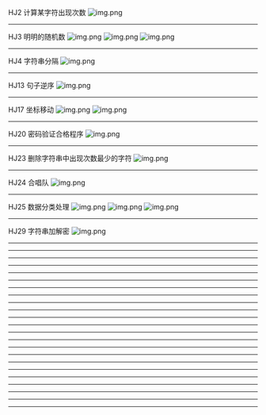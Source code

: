 HJ2 计算某字符出现次数
![img.png](imgs/HJ2.png)
************************************************************************************************************************
HJ3 明明的随机数
![img.png](imgs/HJ3-1.png)
![img.png](imgs/HJ3-2.png)
![img.png](imgs/HJ3-3.png)
************************************************************************************************************************
HJ4 字符串分隔
![img.png](imgs/HJ4.png)
************************************************************************************************************************
HJ13 句子逆序
![img.png](imgs/HJ13.png)
************************************************************************************************************************
HJ17 坐标移动
![img.png](imgs/HJ17-1.png)
![img.png](imgs/HJ17-2.png)
************************************************************************************************************************
HJ20 密码验证合格程序
![img.png](imgs/HJ20.png)
************************************************************************************************************************
HJ23 删除字符串中出现次数最少的字符
![img.png](imgs/HJ23.png)
************************************************************************************************************************
HJ24 合唱队
![img.png](imgs/HJ24.png)
************************************************************************************************************************
HJ25 数据分类处理
![img.png](imgs/HJ25-1.png)
![img.png](imgs/HJ25-2.png)
![img.png](imgs/HJ25-3.png)
************************************************************************************************************************
HJ29 字符串加解密
![img.png](imgs/HJ29.png)
************************************************************************************************************************
************************************************************************************************************************
************************************************************************************************************************
************************************************************************************************************************
************************************************************************************************************************
************************************************************************************************************************
************************************************************************************************************************
************************************************************************************************************************
************************************************************************************************************************
************************************************************************************************************************
************************************************************************************************************************
************************************************************************************************************************
************************************************************************************************************************
************************************************************************************************************************
************************************************************************************************************************
************************************************************************************************************************
************************************************************************************************************************
************************************************************************************************************************
************************************************************************************************************************
************************************************************************************************************************
************************************************************************************************************************
************************************************************************************************************************
************************************************************************************************************************